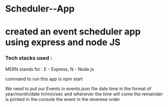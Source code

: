 # Scheduler--App
<h1>created an event scheduler  app using express and node JS</h1>

### Tech stacks used :
MERN stands for :  E - Express,  N - Node.js

command to run this app is npm start

We need to put our Events in events.json file date time in the format of year/month/date hr/min/sec
and whenever the time will come the remainder is printed in the console the event in the reverese order
